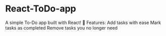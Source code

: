 # React-ToDo-app
A simple To-Do app built with React!   📝 Features:  Add tasks with ease Mark tasks as completed Remove tasks you no longer need 
